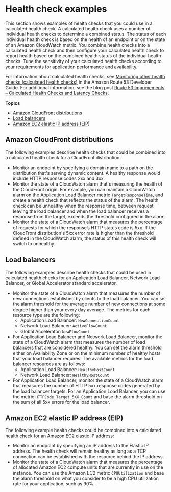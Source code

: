 # Health check examples<a name="health-checks-examples"></a>

This section shows examples of health checks that you could use in a calculated health check\. A calculated health check uses a number of individual health checks to determine a combined status\. The status of each individual health check is based on the health of an endpoint or on the state of an Amazon CloudWatch metric\. You combine health checks into a calculated health check and then configure your calculated health check to report health based on the combined health status of the individual health checks\. Tune the sensitivity of your calculated health checks according to your requirements for application performance and availability\. 

For information about calculated health checks, see [Monitoring other health checks \(calculated health checks\)](https://docs.aws.amazon.com/Route53/latest/DeveloperGuide/health-checks-creating-values.html#health-checks-creating-values-calculated) in the Amazon Route 53 Developer Guide\. For additional information, see the blog post [Route 53 Improvements – Calculated Health Checks and Latency Checks](https://aws.amazon.com/blogs/aws/route-53-improvements-calculated-health-checks-and-latency-checks/)\.

**Topics**
+ [Amazon CloudFront distributions](#health-checks-example-cloudfront)
+ [Load balancers](#health-checks-example-load-balancer)
+ [Amazon EC2 elastic IP address \(EIP\)](#health-checks-example-elastic-ip)

## Amazon CloudFront distributions<a name="health-checks-example-cloudfront"></a>

The following examples describe health checks that could be combined into a calculated health check for a CloudFront distribution: 
+ Monitor an endpoint by specifying a domain name to a path on the distribution that's serving dynamic content\. A healthy response would include HTTP response codes 2xx and 3xx\.
+ Monitor the state of a CloudWatch alarm that's measuring the health of the CloudFront origin\. For example, you can maintain a CloudWatch alarm on the Application Load Balancer metric `TargetResponseTime`, and create a health check that reflects the status of the alarm\. The health check can be unhealthy when the response time, between request leaving the load balancer and when the load balancer receives a response from the target, exceeds the threshold configured in the alarm\.
+ Monitor the state of a CloudWatch alarm that measures the percentage of requests for which the response’s HTTP status code is 5xx\. If the CloudFront distribution's 5xx error rate is higher than the threshold defined in the CloudWatch alarm, the status of this health check will switch to unhealthy\. 

## Load balancers<a name="health-checks-example-load-balancer"></a>

The following examples describe health checks that could be used in calculated health checks for an Application Load Balancer, Network Load Balancer, or Global Accelerator standard accelerator\. 
+ Monitor the state of a CloudWatch alarm that measures the number of new connections established by clients to the load balancer\. You can set the alarm threshold for the average number of new connections at some degree higher than your every day average\. The metrics for each resource type are the following: 
  + Application Load Balancer: `NewConnectionCount`
  + Network Load Balancer: `ActiveFlowCount`
  + Global Accelerator: `NewFlowCount`
+ For Application Load Balancer and Network Load Balancer, monitor the state of a CloudWatch alarm that measures the number of load balancers that are considered healthy\. You can set the alarm threshold either on Availability Zone or on the minimum number of healthy hosts that your load balancer requires\. The available metrics for the load balancer resources are as follows: 
  + Application Load Balancer: `HealthyHostCount`
  + Network Load Balancer: `HealthyHostCount`
+ For Application Load Balancer, monitor the state of a CloudWatch alarm that measures the number of HTTP 5xx response codes generated by the load balancer targets\. For an Application Load Balancer, you can use the metric `HTTPCode_Target_5XX_Count` and base the alarm threshold on the sum of all 5xx errors for the load balancer\. 

## Amazon EC2 elastic IP address \(EIP\)<a name="health-checks-example-elastic-ip"></a>

The following example health checks could be combined into a calculated health check for an Amazon EC2 elastic IP address: 
+ Monitor an endpoint by specifying an IP address to the Elastic IP address\. The health check will remain healthy as long as a TCP connection can be established with the resource behind the IP address\.
+ Monitor the state of a CloudWatch alarm that measures the percentage of allocated Amazon EC2 compute units that are currently in use on the instance\. You can use the Amazon EC2 metric `CPUUtilization` and base the alarm threshold on what you consider to be a high CPU utilization rate for your application, such as 90%\.
